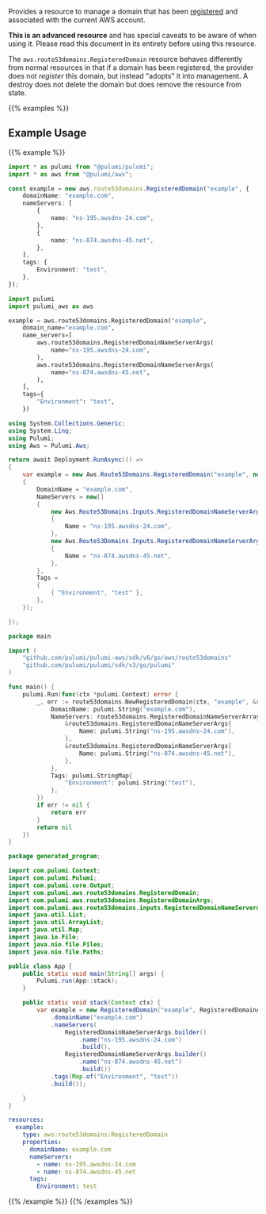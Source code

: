 Provides a resource to manage a domain that has been [registered](https://docs.aws.amazon.com/Route53/latest/DeveloperGuide/registrar-tld-list.html) and associated with the current AWS account.

**This is an advanced resource** and has special caveats to be aware of when using it. Please read this document in its entirety before using this resource.

The `aws.route53domains.RegisteredDomain` resource behaves differently from normal resources in that if a domain has been registered, the provider does not _register_ this domain, but instead "adopts" it into management. A destroy does not delete the domain but does remove the resource from state.

{{% examples %}}
## Example Usage
{{% example %}}

```typescript
import * as pulumi from "@pulumi/pulumi";
import * as aws from "@pulumi/aws";

const example = new aws.route53domains.RegisteredDomain("example", {
    domainName: "example.com",
    nameServers: [
        {
            name: "ns-195.awsdns-24.com",
        },
        {
            name: "ns-874.awsdns-45.net",
        },
    ],
    tags: {
        Environment: "test",
    },
});
```
```python
import pulumi
import pulumi_aws as aws

example = aws.route53domains.RegisteredDomain("example",
    domain_name="example.com",
    name_servers=[
        aws.route53domains.RegisteredDomainNameServerArgs(
            name="ns-195.awsdns-24.com",
        ),
        aws.route53domains.RegisteredDomainNameServerArgs(
            name="ns-874.awsdns-45.net",
        ),
    ],
    tags={
        "Environment": "test",
    })
```
```csharp
using System.Collections.Generic;
using System.Linq;
using Pulumi;
using Aws = Pulumi.Aws;

return await Deployment.RunAsync(() => 
{
    var example = new Aws.Route53Domains.RegisteredDomain("example", new()
    {
        DomainName = "example.com",
        NameServers = new[]
        {
            new Aws.Route53Domains.Inputs.RegisteredDomainNameServerArgs
            {
                Name = "ns-195.awsdns-24.com",
            },
            new Aws.Route53Domains.Inputs.RegisteredDomainNameServerArgs
            {
                Name = "ns-874.awsdns-45.net",
            },
        },
        Tags = 
        {
            { "Environment", "test" },
        },
    });

});
```
```go
package main

import (
	"github.com/pulumi/pulumi-aws/sdk/v6/go/aws/route53domains"
	"github.com/pulumi/pulumi/sdk/v3/go/pulumi"
)

func main() {
	pulumi.Run(func(ctx *pulumi.Context) error {
		_, err := route53domains.NewRegisteredDomain(ctx, "example", &route53domains.RegisteredDomainArgs{
			DomainName: pulumi.String("example.com"),
			NameServers: route53domains.RegisteredDomainNameServerArray{
				&route53domains.RegisteredDomainNameServerArgs{
					Name: pulumi.String("ns-195.awsdns-24.com"),
				},
				&route53domains.RegisteredDomainNameServerArgs{
					Name: pulumi.String("ns-874.awsdns-45.net"),
				},
			},
			Tags: pulumi.StringMap{
				"Environment": pulumi.String("test"),
			},
		})
		if err != nil {
			return err
		}
		return nil
	})
}
```
```java
package generated_program;

import com.pulumi.Context;
import com.pulumi.Pulumi;
import com.pulumi.core.Output;
import com.pulumi.aws.route53domains.RegisteredDomain;
import com.pulumi.aws.route53domains.RegisteredDomainArgs;
import com.pulumi.aws.route53domains.inputs.RegisteredDomainNameServerArgs;
import java.util.List;
import java.util.ArrayList;
import java.util.Map;
import java.io.File;
import java.nio.file.Files;
import java.nio.file.Paths;

public class App {
    public static void main(String[] args) {
        Pulumi.run(App::stack);
    }

    public static void stack(Context ctx) {
        var example = new RegisteredDomain("example", RegisteredDomainArgs.builder()        
            .domainName("example.com")
            .nameServers(            
                RegisteredDomainNameServerArgs.builder()
                    .name("ns-195.awsdns-24.com")
                    .build(),
                RegisteredDomainNameServerArgs.builder()
                    .name("ns-874.awsdns-45.net")
                    .build())
            .tags(Map.of("Environment", "test"))
            .build());

    }
}
```
```yaml
resources:
  example:
    type: aws:route53domains:RegisteredDomain
    properties:
      domainName: example.com
      nameServers:
        - name: ns-195.awsdns-24.com
        - name: ns-874.awsdns-45.net
      tags:
        Environment: test
```
{{% /example %}}
{{% /examples %}}